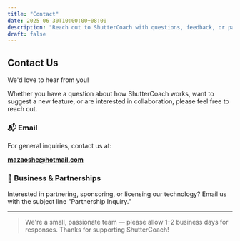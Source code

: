 ```yaml
---
title: "Contact"
date: 2025-06-30T10:00:00+08:00
description: "Reach out to ShutterCoach with questions, feedback, or partnership opportunities."
draft: false
---
```


## Contact Us

We'd love to hear from you!

Whether you have a question about how ShutterCoach works, want to suggest a new feature, or are interested in collaboration, please feel free to reach out.

### 📬 Email

For general inquiries, contact us at:

[**mazaoshe@hotmail.com**](mailto:mazaoshe@hotmail.com)

### 🤝 Business & Partnerships

Interested in partnering, sponsoring, or licensing our technology? Email us with the subject line "Partnership Inquiry."

---

> We're a small, passionate team — please allow 1–2 business days for responses. Thanks for supporting ShutterCoach!